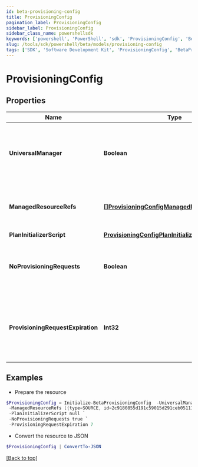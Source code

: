 ```yaml
---
id: beta-provisioning-config
title: ProvisioningConfig
pagination_label: ProvisioningConfig
sidebar_label: ProvisioningConfig
sidebar_class_name: powershellsdk
keywords: ['powershell', 'PowerShell', 'sdk', 'ProvisioningConfig', 'BetaProvisioningConfig'] 
slug: /tools/sdk/powershell/beta/models/provisioning-config
tags: ['SDK', 'Software Development Kit', 'ProvisioningConfig', 'BetaProvisioningConfig']
---
```



# ProvisioningConfig

## Properties

Name | Type | Description | Notes
------------ | ------------- | ------------- | -------------
**UniversalManager** | **Boolean** | Specifies whether this configuration is used to manage provisioning requests for all sources from the org.  If true, no managedResourceRefs are allowed. | [optional] [readonly] [default to $false]
**ManagedResourceRefs** | [**[]ProvisioningConfigManagedResourceRefsInner**](provisioning-config-managed-resource-refs-inner) | References to sources for the Service Desk integration template.  May only be specified if universalManager is false. | [optional] 
**PlanInitializerScript** | [**ProvisioningConfigPlanInitializerScript**](provisioning-config-plan-initializer-script) |  | [optional] 
**NoProvisioningRequests** | **Boolean** | Name of an attribute that when true disables the saving of ProvisioningRequest objects whenever plans are sent through this integration. | [optional] [default to $false]
**ProvisioningRequestExpiration** | **Int32** | When saving pending requests is enabled, this defines the number of hours the request is allowed to live before it is considered expired and no longer affects plan compilation. | [optional] 

## Examples

- Prepare the resource
```powershell
$ProvisioningConfig = Initialize-BetaProvisioningConfig  -UniversalManager true `
 -ManagedResourceRefs [{type=SOURCE, id=2c9180855d191c59015d291ceb051111, name=My Source 1}, {type=SOURCE, id=2c9180855d191c59015d291ceb052222, name=My Source 2}] `
 -PlanInitializerScript null `
 -NoProvisioningRequests true `
 -ProvisioningRequestExpiration 7
```

- Convert the resource to JSON
```powershell
$ProvisioningConfig | ConvertTo-JSON
```


[[Back to top]](#) 

